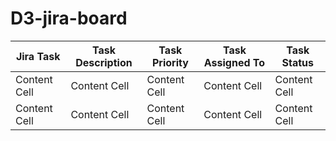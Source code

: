 # D3-jira-board

| Jira Task  | Task Description | Task Priority | Task Assigned To | Task Status | 
| ------------- | ------------- | ------------- | ------------- | ------------- |
| Content Cell  | Content Cell  | Content Cell  | Content Cell  | Content Cell  |
| Content Cell  | Content Cell  | Content Cell  | Content Cell  | Content Cell  |
